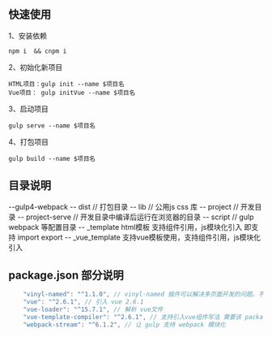 ## 快速使用

1、安装依赖

    npm i  && cnpm i

2、初始化新项目

	HTML项目：gulp init --name $项目名 
    Vue项目： gulp initVue --name $项目名 
    
3、启动项目

    gulp serve --name $项目名 

4、打包项目

    gulp build --name $项目名 

## 目录说明
--gulp4-webpack
    -- dist // 打包目录
    -- lib // 公用js css 库
    -- project // 开发目录
    -- project-serve // 开发目录中编译后运行在浏览器的目录
    -- script // gulp webpack 等配置目录
        -- _template html模板 支持组件引用，js模块化引入 即支持 import export
        -- _vue_template 支持vue模板使用，支持组件引用，js模块化引入


## package.json 部分说明
```js
    "vinyl-named": "^1.1.0", // vinyl-named 插件可以解决多页面开发的问题。不至于每次加页面都要去webpack 修改 entry 和 output
    "vue": "^2.6.1", // 引入 vue 2.6.1
    "vue-loader": "^15.7.1", // 解析 vue文件
    "vue-template-compiler": "^2.6.1", // 支持引入vue组件写法 需要该 package 编译 template
    "webpack-stream": "^6.1.2", // 让 gulp 支持 webpack 模块化
```
